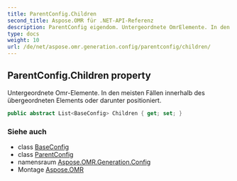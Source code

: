 ```yaml
---
title: ParentConfig.Children
second_title: Aspose.OMR für .NET-API-Referenz
description: ParentConfig eigendom. Untergeordnete OmrElemente. In den meisten Fällen innerhalb des übergeordneten Elements oder darunter positioniert.
type: docs
weight: 10
url: /de/net/aspose.omr.generation.config/parentconfig/children/
---
```

## ParentConfig.Children property

Untergeordnete Omr-Elemente. In den meisten Fällen innerhalb des übergeordneten Elements oder darunter positioniert.

```csharp
public abstract List<BaseConfig> Children { get; set; }
```

### Siehe auch

* class [BaseConfig](../../baseconfig/)
* class [ParentConfig](../)
* namensraum [Aspose.OMR.Generation.Config](../../parentconfig/)
* Montage [Aspose.OMR](../../../)


